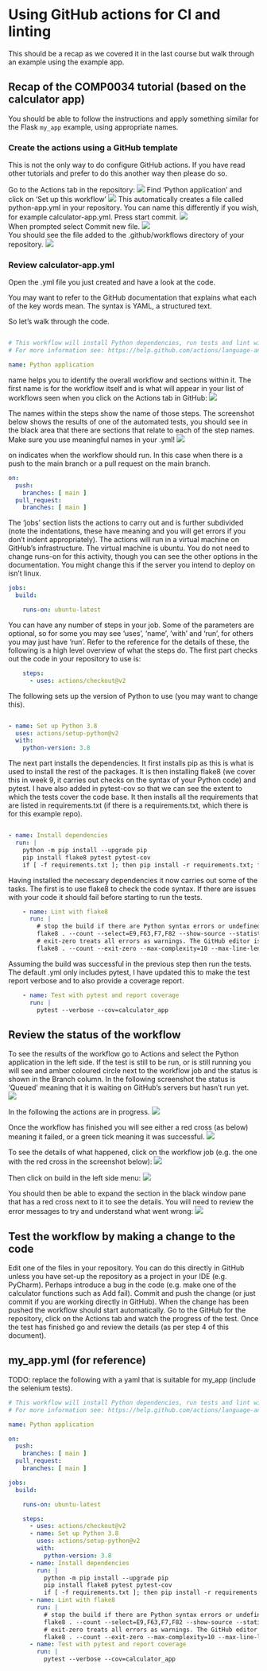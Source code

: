 # Using GitHub actions for CI and linting

This should be a recap as we covered it in the last course but walk through an example using the example app.

## Recap of the COMP0034 tutorial (based on the calculator app)

You should be able to follow the instructions and apply something similar for the Flask `my_app` example, using
appropriate names.

### Create the actions using a GitHub template

This is not the only way to do configure GitHub actions. If you have read other tutorials and prefer to do this another
way then please do so.

Go to the Actions tab in the repository:
![](img/1.png)
Find ‘Python application’ and click on ‘Set up this workflow’
![](img/2.png)
This automatically creates a file called python-app.yml in your repository. You can name this differently if you wish,
for example calculator-app.yml. Press start commit.
![](img/3.png)  
When prompted select Commit new file.
![](img/4.png)  
You should see the file added to the .github/workflows directory of your repository.
![](img/5.png)

### Review calculator-app.yml

Open the .yml file you just created and have a look at the code.

You may want to refer to the GitHub documentation that explains what each of the key words mean. The syntax is YAML, a
structured text.

So let’s walk through the code.

```yaml

# This workflow will install Python dependencies, run tests and lint with a single version of Python
# For more information see: https://help.github.com/actions/language-and-framework-guides/using-python-with-github-actions

name: Python application
```

name helps you to identify the overall workflow and sections within it. The first name is for the workflow itself and is
what will appear in your list of workflows seen when you click on the Actions tab in GitHub:
![](img/6.png)

The names within the steps show the name of those steps. The screenshot below shows the results of one of the automated
tests, you should see in the black area that there are sections that relate to each of the step names. Make sure you use
meaningful names in your .yml!
![](img/7.png)

on indicates when the workflow should run. In this case when there is a push to the main branch or a pull request on the
main branch.

```yaml
on:
  push:
    branches: [ main ]
  pull_request:
    branches: [ main ]
```

The ‘jobs’ section lists the actions to carry out and is further subdivided (note the indentations, these have meaning
and you will get errors if you don’t indent appropriately). The actions will run in a virtual machine on GitHub’s
infrastructure. The virtual machine is ubuntu. You do not need to change runs-on for this activity, though you can see
the other options in the documentation. You might change this if the server you intend to deploy on isn’t linux.

```yaml
jobs:
  build:

    runs-on: ubuntu-latest
```

You can have any number of steps in your job. Some of the parameters are optional, so for some you may see ‘uses’,
‘name’, ’with’ and ‘run’, for others you may just have ‘run’. Refer to the reference for the details of these, the
following is a high level overview of what the steps do. The first part checks out the code in your repository to use
is:

```yaml
    steps:
      - uses: actions/checkout@v2
```

The following sets up the version of Python to use (you may want to change this).

```yaml

- name: Set up Python 3.8
  uses: actions/setup-python@v2
  with:
    python-version: 3.8
```

The next part installs the dependencies. It first installs pip as this is what is used to install the rest of the
packages. It is then installing flake8 (we cover this in week 9, it carries out checks on the syntax of your Python
code) and pytest. I have also added in pytest-cov so that we can see the extent to which the tests cover the code base.
It then installs all the requirements that are listed in requirements.txt (if there is a requirements.txt, which there
is for this example repo).

```yaml

- name: Install dependencies
  run: |
    python -m pip install --upgrade pip
    pip install flake8 pytest pytest-cov
    if [ -f requirements.txt ]; then pip install -r requirements.txt; fi
```

Having installed the necessary dependencies it now carries out some of the tasks. The first is to use flake8 to check
the code syntax. If there are issues with your code it should fail before starting to run the tests.

```yaml
    - name: Lint with flake8
      run: |
        # stop the build if there are Python syntax errors or undefined names
        flake8 . --count --select=E9,F63,F7,F82 --show-source --statistics
        # exit-zero treats all errors as warnings. The GitHub editor is 127 chars wide
        flake8 . --count --exit-zero --max-complexity=10 --max-line-length=127 –statistics
```

Assuming the build was successful in the previous step then run the tests. The default .yml only includes pytest, I have
updated this to make the test report verbose and to also provide a coverage report.

```yaml
    - name: Test with pytest and report coverage
      run: |
        pytest --verbose --cov=calculator_app
```

## Review the status of the workflow

To see the results of the workflow go to Actions and select the Python application in the left side. If the test is
still to be run, or is still running you will see and amber coloured circle next to the workflow job and the status is
shown in the Branch column. In the following screenshot the status is ‘Queued’ meaning that it is waiting on GitHub’s
servers but hasn’t run yet.
![](img/8.png)

In the following the actions are in progress.
![](img/9.png)

Once the workflow has finished you will see either a red cross (as below)
meaning it failed, or a green tick meaning it was successful.
![](img/10.png)

To see the details of what happened, click on the workflow job (e.g. the one with the red cross in the screenshot
below):
![](img/11.png)

Then click on build in the left side menu:
![](img/12.png)

You should then be able to expand the section in the black window pane that has a red cross next to it to see the
details. You will need to review the error messages to try and understand what went wrong:
![](img/13.png)

## Test the workflow by making a change to the code

Edit one of the files in your repository. You can do this directly in GitHub unless you have set-up the repository as a
project in your IDE (e.g. PyCharm). Perhaps introduce a bug in the code (e.g. make one of the calculator functions such
as Add fail). Commit and push the change (or just commit if you are working directly in GitHub). When the change has
been pushed the workflow should start automatically. Go to the GitHub for the repository, click on the Actions tab and
watch the progress of the test. Once the test has finished go and review the details (as per step 4 of this document).

## my_app.yml (for reference)

TODO: replace the following with a yaml that is suitable for my_app (include the selenium tests).

```yaml
# This workflow will install Python dependencies, run tests and lint with a single version of Python
# For more information see: https://help.github.com/actions/language-and-framework-guides/using-python-with-github-actions

name: Python application

on:
  push:
    branches: [ main ]
  pull_request:
    branches: [ main ]

jobs:
  build:

    runs-on: ubuntu-latest

    steps:
      - uses: actions/checkout@v2
      - name: Set up Python 3.8
        uses: actions/setup-python@v2
        with:
          python-version: 3.8
      - name: Install dependencies
        run: |
          python -m pip install --upgrade pip
          pip install flake8 pytest pytest-cov
          if [ -f requirements.txt ]; then pip install -r requirements.txt; fi
      - name: Lint with flake8
        run: |
          # stop the build if there are Python syntax errors or undefined names
          flake8 . --count --select=E9,F63,F7,F82 --show-source --statistics
          # exit-zero treats all errors as warnings. The GitHub editor is 127 chars wide
          flake8 . --count --exit-zero --max-complexity=10 --max-line-length=127 --statistics
      - name: Test with pytest and report coverage
        run: |
          pytest --verbose --cov=calculator_app
```